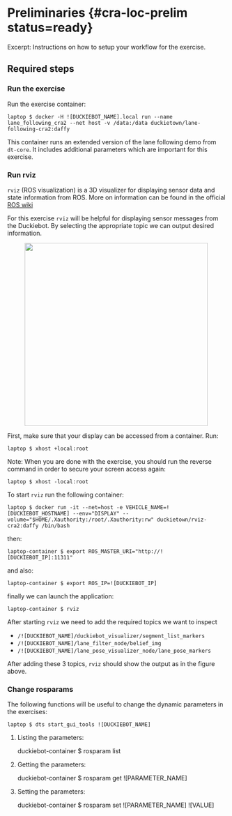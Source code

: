 # Preliminaries {#cra-loc-prelim status=ready}

Excerpt: Instructions on how to setup your workflow for the exercise.

## Required steps

### Run the exercise

Run the exercise container:

    laptop $ docker -H ![DUCKIEBOT_NAME].local run --name lane_following_cra2 --net host -v /data:/data duckietown/lane-following-cra2:daffy

This container runs an extended version of the lane following demo from `dt-core`. It includes additional parameters which are important for this exercise.


### Run rviz

`rviz` (ROS visualization) is a 3D visualizer for displaying sensor data and state information from ROS. More on information can be found in the official [ROS wiki](http://wiki.ros.org/rviz)

For this exercise `rviz` will be helpful for displaying sensor messages from the Duckiebot. By selecting the appropriate topic we can output desired information.

<figure>
<img style="width:30em" src="images/rosviz_screenshot.png"/>
</figure>

First, make sure that your display can be accessed from a container. Run:

    laptop $ xhost +local:root
    
Note: When you are done with the exercise, you should run the reverse command in order to secure your screen access again:

    laptop $ xhost -local:root

To start `rviz` run the following container:

    laptop $ docker run -it --net=host -e VEHICLE_NAME=![DUCKIEBOT_HOSTNAME] --env="DISPLAY" --volume="$HOME/.Xauthority:/root/.Xauthority:rw" duckietown/rviz-cra2:daffy /bin/bash

then:

    laptop-container $ export ROS_MASTER_URI="http://![DUCKIEBOT_IP]:11311"

and also:

    laptop-container $ export ROS_IP=![DUCKIEBOT_IP]

finally we can launch the application:

    laptop-container $ rviz

After starting `rviz` we need to add the required topics we want to inspect

* `/![DUCKIEBOT_NAME]/duckiebot_visualizer/segment_list_markers`
* `/![DUCKIEBOT_NAME]/lane_filter_node/belief_img`
* `/![DUCKIEBOT_NAME]/lane_pose_visualizer_node/lane_pose_markers`

After adding these 3 topics, `rviz` should show the output as in the figure above.

### Change rosparams

The following functions will be useful to change the dynamic parameters in the exercises:

    laptop $ dts start_gui_tools ![DUCKIEBOT_NAME]
    
1) Listing the parameters:

    duckiebot-container $ rosparam list

2) Getting the parameters:

    duckiebot-container $ rosparam get ![PARAMETER_NAME]

3) Setting the parameters:

    duckiebot-container $ rosparam set ![PARAMETER_NAME] ![VALUE]
